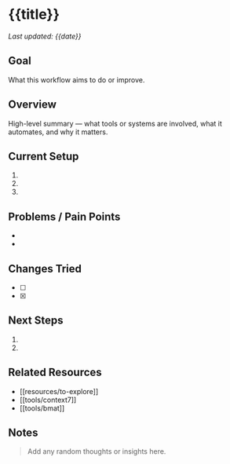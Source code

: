 # {{title}}
_Last updated: {{date}}_

## Goal
What this workflow aims to do or improve.

## Overview
High-level summary — what tools or systems are involved, what it automates, and why it matters.

## Current Setup
1.
2.
3.

## Problems / Pain Points
-
-

## Changes Tried
- [ ]
- [x]

## Next Steps
1.
2.

## Related Resources
- [[resources/to-explore]]
- [[tools/context7]]
- [[tools/bmat]]

## Notes
> Add any random thoughts or insights here.
